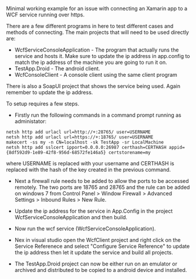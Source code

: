 Minimal working example for an issue with connecting an Xamarin app to a WCF service running over https.

There are a few different programs in here to test different cases and methods of connecting.
The main projects that will need to be used directly are:
* WcfServiceConsoleApplication - The program that actually runs the service and hosts it. Make sure to update the ip address in app.config to match the ip address of the machine you are going to run it on.
* TestApp.Droid - The android client.
* WcfConsoleClient - A console client using the same client program

There is also a SoapUI project that shows the service being used. Again remember to update the ip address.

To setup requires a few steps.
 * Firstly run the following commands in a command prompt running as administator:
```
netsh http add urlacl url=http://+:28765/ user=USERNAME
netsh http add urlacl url=https://+:18765/ user=USERNAME
makecert -ss my -n CN=localhost -sk TestApp -sr LocalMachine
netsh http add sslcert ipport=0.0.0.0:26987 certhash=CERTHASH appid={8df592d9-1e89-42f8-956d-68572fe146a5} certstorename=my
```
where USERNAME is replaced with your username and CERTHASH is replaced with the hash of the key created in the previous command.

* Next a firewall rule needs to be added to allow the ports to be accessed remotely. The two ports are 18765 and 28765 and the rule can be added on windows 7 from Control Panel > Window Firewall > Advanced Settings > Inbound Rules > New Rule.

* Update the ip address for the service in App.Config in the project WcfServiceConsoleApplication and then build. 

* Now run the wcf service (WcfServiceConsoleApplication).

* Nex in visual studio open the WcfClient project and right click on the Service Referenece and select "Configure Service Reference" to update the ip address then let it update the service and build all projects.

* The TestApp.Droid project can now be either run on an emulator or archived and distributed to be copied to a android device and installed.


